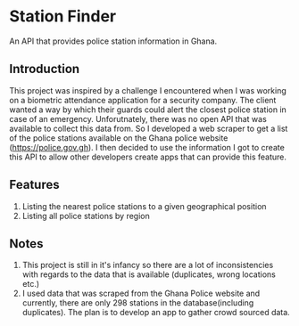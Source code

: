 # Station Finder
An API that provides police station information in Ghana.

## Introduction
This project was inspired by a challenge I encountered when I was working on a biometric attendance application for a security company. The client wanted a way by which their guards could alert the closest police station in case of an emergency. Unforutnately, there was no open API that was available to collect this data from. So I developed a web scraper to get a list of the police stations available on the Ghana police website (https://police.gov.gh). I then decided to use the information I got to create this API to allow other developers create apps that can provide this feature. 

## Features
1. Listing the nearest police stations to a given geographical position
2. Listing all police stations by region 


## Notes
1. This project is still in it's infancy so there are a lot of inconsistencies with regards to the data that is available (duplicates, wrong locations etc.)
2. I used data that was scraped from the Ghana Police website and currently, there are only 298 stations in the database(including duplicates). The plan is to develop an app to gather crowd sourced data.
